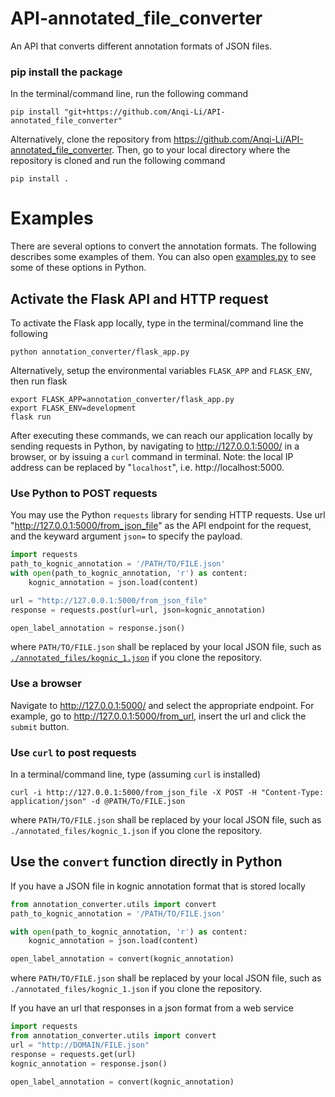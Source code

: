 # API-annotated_file_converter
An API that converts different annotation formats of JSON files.

### pip install the package
In the terminal/command line, run the following command
```
pip install "git+https://github.com/Anqi-Li/API-annotated_file_converter"
```

Alternatively, clone the repository from https://github.com/Anqi-Li/API-annotated_file_converter. Then, go to your local directory where the repository is cloned and run the following command
```
pip install .
```

# Examples
There are several options to convert the annotation formats. The following describes some examples of them. You can also open [examples.py](annotation_converter/examples.py) to see some of these options in Python.

## Activate the Flask API and HTTP request
To activate the Flask app locally, type in the terminal/command line the following
```
python annotation_converter/flask_app.py
```
Alternatively, setup the environmental variables `FLASK_APP` and `FLASK_ENV`, then run flask
```
export FLASK_APP=annotation_converter/flask_app.py
export FLASK_ENV=development
flask run
```

After executing these commands, we can reach our application locally by sending requests in Python, by navigating to http://127.0.0.1:5000/ in a browser, or by issuing a `curl` command in terminal. Note: the local IP address can be replaced by "`localhost`", i.e. http://localhost:5000. 

### Use Python to POST requests
You may use the Python `requests` library for sending HTTP requests. Use url "http://127.0.0.1:5000/from_json_file" as the API endpoint for the request, and the keyward argument `json=` to specify the payload.
```Python
import requests
path_to_kognic_annotation = '/PATH/TO/FILE.json'
with open(path_to_kognic_annotation, 'r') as content:
    kognic_annotation = json.load(content)

url = "http://127.0.0.1:5000/from_json_file"
response = requests.post(url=url, json=kognic_annotation)

open_label_annotation = response.json()
```
where `PATH/TO/FILE.json` shall be replaced by your local JSON file, such as [`./annotated_files/kognic_1.json`](./annotated_files/kognic_1.json) if you clone the repository.

### Use a browser
Navigate to http://127.0.0.1:5000/ and select the appropriate endpoint.
For example, go to http://127.0.0.1:5000/from_url, insert the url and click the `submit` button.

### Use `curl` to post requests
In a terminal/command line, type (assuming `curl` is installed)
```
curl -i http://127.0.0.1:5000/from_json_file -X POST -H "Content-Type: application/json" -d @PATH/To/FILE.json
```
where `PATH/TO/FILE.json` shall be replaced by your local JSON file, such as `./annotated_files/kognic_1.json` if you clone the repository.

## Use the `convert` function directly in Python
If you have a JSON file in kognic annotation format that is stored locally
```python
from annotation_converter.utils import convert
path_to_kognic_annotation = '/PATH/TO/FILE.json'

with open(path_to_kognic_annotation, 'r') as content:
    kognic_annotation = json.load(content)

open_label_annotation = convert(kognic_annotation)
```
where `PATH/TO/FILE.json` shall be replaced by your local JSON file, such as `./annotated_files/kognic_1.json` if you clone the repository.

If you have an url that responses in a json format from a web service
```python
import requests
from annotation_converter.utils import convert
url = "http://DOMAIN/FILE.json" 
response = requests.get(url)
kognic_annotation = response.json()

open_label_annotation = convert(kognic_annotation)

```